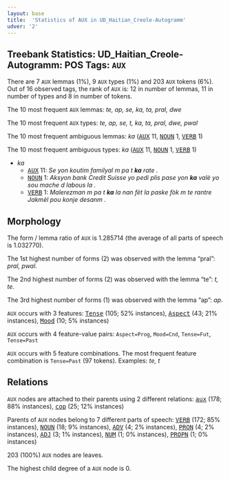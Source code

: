 ```yaml
---
layout: base
title:  'Statistics of AUX in UD_Haitian_Creole-Autogramm'
udver: '2'
---
```


## Treebank Statistics: UD_Haitian_Creole-Autogramm: POS Tags: `AUX`

There are 7 `AUX` lemmas (1%), 9 `AUX` types (1%) and 203 `AUX` tokens (6%).
Out of 16 observed tags, the rank of `AUX` is: 12 in number of lemmas, 11 in number of types and 8 in number of tokens.

The 10 most frequent `AUX` lemmas: <em>te, ap, se, ka, ta, pral, dwe</em>

The 10 most frequent `AUX` types:  <em>te, ap, se, t, ka, ta, pral, dwe, pwal</em>

The 10 most frequent ambiguous lemmas: <em>ka</em> (<tt><a href="ht_autogramm-pos-AUX.html">AUX</a></tt> 11, <tt><a href="ht_autogramm-pos-NOUN.html">NOUN</a></tt> 1, <tt><a href="ht_autogramm-pos-VERB.html">VERB</a></tt> 1)

The 10 most frequent ambiguous types:  <em>ka</em> (<tt><a href="ht_autogramm-pos-AUX.html">AUX</a></tt> 11, <tt><a href="ht_autogramm-pos-NOUN.html">NOUN</a></tt> 1, <tt><a href="ht_autogramm-pos-VERB.html">VERB</a></tt> 1)


* <em>ka</em>
  * <tt><a href="ht_autogramm-pos-AUX.html">AUX</a></tt> 11: <em>Se yon koutim familyal m pa t <b>ka</b> rate .</em>
  * <tt><a href="ht_autogramm-pos-NOUN.html">NOUN</a></tt> 1: <em>Aksyon bank Credit Suisse yo pedi plis pase yon <b>ka</b> valè yo sou mache d labous la .</em>
  * <tt><a href="ht_autogramm-pos-VERB.html">VERB</a></tt> 1: <em>Malerezman m pa t <b>ka</b> la nan fèt la paske fòk m te rantre Jakmèl pou konje desanm .</em>

## Morphology

The form / lemma ratio of `AUX` is 1.285714 (the average of all parts of speech is 1.032770).

The 1st highest number of forms (2) was observed with the lemma “pral”: <em>pral, pwal</em>.

The 2nd highest number of forms (2) was observed with the lemma “te”: <em>t, te</em>.

The 3rd highest number of forms (1) was observed with the lemma “ap”: <em>ap</em>.

`AUX` occurs with 3 features: <tt><a href="ht_autogramm-feat-Tense.html">Tense</a></tt> (105; 52% instances), <tt><a href="ht_autogramm-feat-Aspect.html">Aspect</a></tt> (43; 21% instances), <tt><a href="ht_autogramm-feat-Mood.html">Mood</a></tt> (10; 5% instances)

`AUX` occurs with 4 feature-value pairs: `Aspect=Prog`, `Mood=Cnd`, `Tense=Fut`, `Tense=Past`

`AUX` occurs with 5 feature combinations.
The most frequent feature combination is `Tense=Past` (97 tokens).
Examples: <em>te, t</em>


## Relations

`AUX` nodes are attached to their parents using 2 different relations: <tt><a href="ht_autogramm-dep-aux.html">aux</a></tt> (178; 88% instances), <tt><a href="ht_autogramm-dep-cop.html">cop</a></tt> (25; 12% instances)

Parents of `AUX` nodes belong to 7 different parts of speech: <tt><a href="ht_autogramm-pos-VERB.html">VERB</a></tt> (172; 85% instances), <tt><a href="ht_autogramm-pos-NOUN.html">NOUN</a></tt> (18; 9% instances), <tt><a href="ht_autogramm-pos-ADV.html">ADV</a></tt> (4; 2% instances), <tt><a href="ht_autogramm-pos-PRON.html">PRON</a></tt> (4; 2% instances), <tt><a href="ht_autogramm-pos-ADJ.html">ADJ</a></tt> (3; 1% instances), <tt><a href="ht_autogramm-pos-NUM.html">NUM</a></tt> (1; 0% instances), <tt><a href="ht_autogramm-pos-PROPN.html">PROPN</a></tt> (1; 0% instances)

203 (100%) `AUX` nodes are leaves.

The highest child degree of a `AUX` node is 0.

